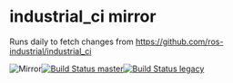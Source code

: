 # industrial_ci mirror

Runs daily to fetch changes from https://github.com/ros-industrial/industrial_ci

![Mirror](https://github.com/ipa320/industrial_ci_mirror/workflows/Mirror/badge.svg)[![Build Status master](https://travis-ci.com/ipa320/industrial_ci_mirror.svg?branch=mirror-master)](https://travis-ci.com/ipa320/industrial_ci_mirror/branches)[![Build Status legacy](https://travis-ci.com/ipa320/industrial_ci_mirror.svg?branch=mirror-legacy)](https://travis-ci.com/ipa320/industrial_ci_mirror/branches)
